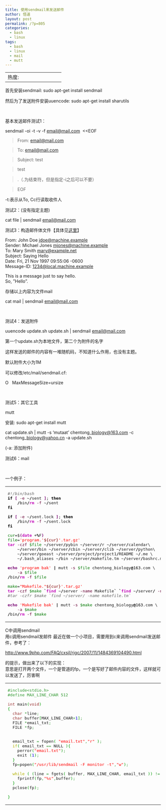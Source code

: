 ```yaml
---
title: 使用sendmail来发送邮件
author: 悟道
layout: post
permalink: /?p=805
categories:
  - bash
  - linux
tags:
  - bash
  - linux
  - mail
  - mutt
---
```

<table>
  <tr cellpadding=0><td>
    热度:
  </td><td cellpadding=0><img src='http://210.75.224.29/wordpress/wp-content/plugins/statpresscn/images/sun.gif' width=10 height=10 border=0 /></td><td cellpadding=0><img src='http://210.75.224.29/wordpress/wp-content/plugins/statpresscn/images/sun_dark.gif' width=10 height=10 border=0 /></td><td cellpadding=0><img src='http://210.75.224.29/wordpress/wp-content/plugins/statpresscn/images/sun_dark.gif' width=10 height=10 border=0 /></td><td cellpadding=0><img src='http://210.75.224.29/wordpress/wp-content/plugins/statpresscn/images/sun_dark.gif' width=10 height=10 border=0 /></td><td cellpadding=0><img src='http://210.75.224.29/wordpress/wp-content/plugins/statpresscn/images/sun_dark.gif' width=10 height=10 border=0 /></td></tr>
</table>

首先安装sendmail: sudo apt-get install sendmail

然后为了发送附件安装uuencode: sudo apt-get install sharutils

&nbsp;

基本发送邮件测试1：

sendmail -oi -t -v -f email@mail.com  <<EOF

>From: email@mail.com

>To: email@mail.com

>Subject: test

>test

>.（.为结束符，但是指定-i之后可以不要）

>EOF

-t:表示从To, Cc行读取收件人

测试2：(没有指定主题)

cat file | sendmail email@mail.com

测试3：构造邮件体文件【具体见[这里][1]】

From: John Doe <jdoe@machine.example>  
Sender: Michael Jones <mjones@machine.example>  
To: Mary Smith <mary@example.net>  
Subject: Saying Hello  
Date: Fri, 21 Nov 1997 09:55:06 -0600  
Message-ID: <1234@local.machine.example>

This is a message just to say hello.  
So, &#8221;Hello&#8221;.

存储以上内容为文件mail

cat mail | sendmail email@mail.com

&nbsp;

测试4：发送附件

uuencode update.sh update.sh | sendmail email@mail.com

第一个update.sh为本地文件，第二个为附件的名字

这样发送的邮件的内容有一堆随机码，不知道什么作用，也没有主题。

默认附件大小为1M

可以修改/etc/mail/sendmail.cf:

O   MaxMessageSize=ursize

&nbsp;

测试5：其它工具

mutt

安装: sudo apt-get install mutt

cat update.sh | mutt -s &#8216;mutaat&#8217; chentong\_biology@163.com -c chentong\_biology@yahoo.cn -a update.sh

(-a: 添加附件)

测试6：mail

&nbsp;

一个例子：

<div class="wp_codebox">
  <table>
    <tr id="p80555">
      <td class="code" id="p805code55">
        <pre class="bash" style="font-family:monospace;"><span style="color: #666666; font-style: italic;">#!/bin/bash</span>
<span style="color: #000000; font-weight: bold;">if</span> <span style="color: #7a0874; font-weight: bold;">&#91;</span> <span style="color: #660033;">-e</span> ~<span style="color: #000000; font-weight: bold;">/</span>sent <span style="color: #7a0874; font-weight: bold;">&#93;</span>; <span style="color: #000000; font-weight: bold;">then</span>
	<span style="color: #000000; font-weight: bold;">/</span>bin<span style="color: #000000; font-weight: bold;">/</span><span style="color: #c20cb9; font-weight: bold;">rm</span> <span style="color: #660033;">-f</span> ~<span style="color: #000000; font-weight: bold;">/</span>sent
<span style="color: #000000; font-weight: bold;">fi</span>
&nbsp;
<span style="color: #000000; font-weight: bold;">if</span> <span style="color: #7a0874; font-weight: bold;">&#91;</span> <span style="color: #660033;">-e</span> ~<span style="color: #000000; font-weight: bold;">/</span>sent.lock <span style="color: #7a0874; font-weight: bold;">&#93;</span>; <span style="color: #000000; font-weight: bold;">then</span>
	<span style="color: #000000; font-weight: bold;">/</span>bin<span style="color: #000000; font-weight: bold;">/</span><span style="color: #c20cb9; font-weight: bold;">rm</span> <span style="color: #660033;">-f</span> ~<span style="color: #000000; font-weight: bold;">/</span>sent.lock
<span style="color: #000000; font-weight: bold;">fi</span>
&nbsp;
<span style="color: #007800;">cur</span>=$<span style="color: #7a0874; font-weight: bold;">&#40;</span><span style="color: #c20cb9; font-weight: bold;">date</span> +<span style="color: #000000; font-weight: bold;">%</span>F<span style="color: #7a0874; font-weight: bold;">&#41;</span>
<span style="color: #007800;">file</span>=<span style="color: #ff0000;">'program.'</span><span style="color: #800000;">${cur}</span><span style="color: #ff0000;">'.tar.gz'</span>
<span style="color: #c20cb9; font-weight: bold;">tar</span> <span style="color: #660033;">-czf</span> <span style="color: #007800;">$file</span> ~<span style="color: #000000; font-weight: bold;">/</span>server<span style="color: #000000; font-weight: bold;">/</span>pybin ~<span style="color: #000000; font-weight: bold;">/</span>server<span style="color: #000000; font-weight: bold;">/</span>r ~<span style="color: #000000; font-weight: bold;">/</span>server<span style="color: #000000; font-weight: bold;">/</span>calendar\
	~<span style="color: #000000; font-weight: bold;">/</span>server<span style="color: #000000; font-weight: bold;">/</span>bin ~<span style="color: #000000; font-weight: bold;">/</span>server<span style="color: #000000; font-weight: bold;">/</span>cbin ~<span style="color: #000000; font-weight: bold;">/</span>server<span style="color: #000000; font-weight: bold;">/</span>clib ~<span style="color: #000000; font-weight: bold;">/</span>server<span style="color: #000000; font-weight: bold;">/</span>python\
	~<span style="color: #000000; font-weight: bold;">/</span>server<span style="color: #000000; font-weight: bold;">/</span>goeast ~<span style="color: #000000; font-weight: bold;">/</span>server<span style="color: #000000; font-weight: bold;">/</span>project<span style="color: #000000; font-weight: bold;">/</span>project1<span style="color: #000000; font-weight: bold;">/</span>README ~<span style="color: #000000; font-weight: bold;">/</span>.me \
	~<span style="color: #000000; font-weight: bold;">/</span>.bash_aliases ~<span style="color: #000000; font-weight: bold;">/</span>bin ~<span style="color: #000000; font-weight: bold;">/</span>server<span style="color: #000000; font-weight: bold;">/</span>makefile.tm ~<span style="color: #000000; font-weight: bold;">/</span>server<span style="color: #000000; font-weight: bold;">/</span>bashrc.mk
&nbsp;
<span style="color: #7a0874; font-weight: bold;">echo</span> <span style="color: #ff0000;">'program bak'</span> <span style="color: #000000; font-weight: bold;">|</span> mutt <span style="color: #660033;">-s</span> <span style="color: #007800;">$file</span> chentong_biology<span style="color: #000000; font-weight: bold;">@</span><span style="color: #000000;">163</span>.com \
	<span style="color: #660033;">-a</span> <span style="color: #007800;">$file</span>
<span style="color: #000000; font-weight: bold;">/</span>bin<span style="color: #000000; font-weight: bold;">/</span><span style="color: #c20cb9; font-weight: bold;">rm</span> <span style="color: #660033;">-f</span> <span style="color: #007800;">$file</span>
&nbsp;
<span style="color: #007800;">make</span>=<span style="color: #ff0000;">"Makefile."</span><span style="color: #800000;">${cur}</span><span style="color: #ff0000;">'.tar.gz'</span>
<span style="color: #c20cb9; font-weight: bold;">tar</span> <span style="color: #660033;">-czf</span> <span style="color: #007800;">$make</span> <span style="color: #000000; font-weight: bold;">`</span><span style="color: #c20cb9; font-weight: bold;">find</span> ~<span style="color: #000000; font-weight: bold;">/</span>server <span style="color: #660033;">-name</span> Makefile<span style="color: #000000; font-weight: bold;">`</span> <span style="color: #000000; font-weight: bold;">`</span><span style="color: #c20cb9; font-weight: bold;">find</span> ~<span style="color: #000000; font-weight: bold;">/</span>server<span style="color: #000000; font-weight: bold;">/</span> <span style="color: #660033;">-name</span> makefile.tm<span style="color: #000000; font-weight: bold;">`</span>
<span style="color: #666666; font-style: italic;">#tar -czfr $make `find ~/server/ -name makefile.tm`</span>
&nbsp;
<span style="color: #7a0874; font-weight: bold;">echo</span> <span style="color: #ff0000;">'Makefile bak'</span> <span style="color: #000000; font-weight: bold;">|</span> mutt <span style="color: #660033;">-s</span> <span style="color: #007800;">$make</span> chentong_biology<span style="color: #000000; font-weight: bold;">@</span><span style="color: #000000;">163</span>.com \
	<span style="color: #660033;">-a</span> <span style="color: #007800;">$make</span>
<span style="color: #000000; font-weight: bold;">/</span>bin<span style="color: #000000; font-weight: bold;">/</span><span style="color: #c20cb9; font-weight: bold;">rm</span> <span style="color: #660033;">-f</span> <span style="color: #007800;">$make</span></pre>
      </td>
    </tr>
  </table>
</div>

C中调用sendmail  
用c调用sendmail发邮件 最近在做一个小项目，需要用到c来调用sendmail发送邮件，参考了：

http://www.9php.com/FAQ/cxsjl/rjgc/2007/11/1484369104490.html

的提示，做出来了以下的实现：  
意思是打开两个文件，一个是管道的fp，一个是写好了邮件内容的文件，这样就可以发送了，厉害啊

<div class="wp_codebox">
  <table>
    <tr id="p80556">
      <td class="code" id="p805code56">
        <pre class="c" style="font-family:monospace;"><span style="color: #339933;">#include&lt;stdio.h&gt;</span>
<span style="color: #339933;">#define MAX_LINE_CHAR 512</span>
&nbsp;
<span style="color: #993333;">int</span> main<span style="color: #009900;">&#40;</span><span style="color: #993333;">void</span><span style="color: #009900;">&#41;</span>
<span style="color: #009900;">&#123;</span>
  <span style="color: #993333;">char</span> <span style="color: #339933;">*</span>line<span style="color: #339933;">;</span>
  <span style="color: #993333;">char</span> buffer<span style="color: #009900;">&#91;</span>MAX_LINE_CHAR<span style="color: #339933;">+</span><span style="color: #0000dd;">1</span><span style="color: #009900;">&#93;</span><span style="color: #339933;">;</span>
  FILE <span style="color: #339933;">*</span>email_txt<span style="color: #339933;">;</span>
  FILE <span style="color: #339933;">*</span>fp<span style="color: #339933;">;</span>
&nbsp;
&nbsp;
  email_txt <span style="color: #339933;">=</span> fopen<span style="color: #009900;">&#40;</span> <span style="color: #ff0000;">"email.txt"</span><span style="color: #339933;">,</span><span style="color: #ff0000;">"r"</span> <span style="color: #009900;">&#41;</span><span style="color: #339933;">;</span>
  <span style="color: #b1b100;">if</span><span style="color: #009900;">&#40;</span> email_txt <span style="color: #339933;">==</span> NULL <span style="color: #009900;">&#41;</span><span style="color: #009900;">&#123;</span>
    perror<span style="color: #009900;">&#40;</span><span style="color: #ff0000;">"email.txt"</span><span style="color: #009900;">&#41;</span><span style="color: #339933;">;</span>
    exit <span style="color: #009900;">&#40;</span><span style="color: #0000dd;">1</span><span style="color: #009900;">&#41;</span><span style="color: #339933;">;</span>
  <span style="color: #009900;">&#125;</span>
  fp<span style="color: #339933;">=</span>popen<span style="color: #009900;">&#40;</span><span style="color: #ff0000;">"/usr/lib/sendmail -F monitor -t"</span><span style="color: #339933;">,</span><span style="color: #ff0000;">"w"</span><span style="color: #009900;">&#41;</span><span style="color: #339933;">;</span>
&nbsp;
  <span style="color: #b1b100;">while</span> <span style="color: #009900;">&#40;</span> <span style="color: #009900;">&#40;</span>line <span style="color: #339933;">=</span> fgets<span style="color: #009900;">&#40;</span> buffer<span style="color: #339933;">,</span> MAX_LINE_CHAR<span style="color: #339933;">,</span> email_txt <span style="color: #009900;">&#41;</span><span style="color: #009900;">&#41;</span> <span style="color: #339933;">!=</span> NULL <span style="color: #009900;">&#41;</span><span style="color: #009900;">&#123;</span>
    fprintf<span style="color: #009900;">&#40;</span>fp<span style="color: #339933;">,</span><span style="color: #ff0000;">"%s"</span><span style="color: #339933;">,</span>buffer<span style="color: #009900;">&#41;</span><span style="color: #339933;">;</span>
  <span style="color: #009900;">&#125;</span>
  pclose<span style="color: #009900;">&#40;</span>fp<span style="color: #009900;">&#41;</span><span style="color: #339933;">;</span>
&nbsp;
<span style="color: #009900;">&#125;</span></pre>
      </td>
    </tr>
  </table>
</div>

 [1]: http://www.cnblogs.com/web-backend/archive/2010/04/16/1713444.html